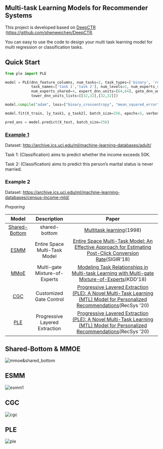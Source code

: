 

## Multi-task Learning Models for Recommender Systems

This project is developed based on [DeepCTR](https://github.com/shenweichen/DeepCTR) :https://github.com/shenweichen/DeepCTR.

You can easy to use the code to design your multi task learning model  for multi regression or classification tasks.

## Quick Start

```python
from ple import PLE 

model = PLE(dnn_feature_columns, num_tasks=2, task_types=['binary', 'regression'], 
            task_names=['task 1','task 2'], num_levels=2, num_experts_specific=8,
            num_experts_shared=4, expert_dnn_units=[64,64], gate_dnn_units=[16,16],
            tower_dnn_units_lists=[[32,32],[32,32]])

model.compile("adam", loss=["binary_crossentropy", "mean_squared_error"], metrics=['AUC','mae'])

model.fit(X_train, [y_task1, y_task2], batch_size=256, epochs=5, verbose=2)

pred_ans = model.predict(X_test, batch_size=256)


```



### [Example 1](./example/demo.ipynb)

Dataset: http://archive.ics.uci.edu/ml/machine-learning-databases/adult/

Task 1: (Classification) aims to predict whether the income exceeds 50K.

Task 2: (Classification) aims to predict this person’s marital status is never married.

### Example 2

Dataset: https://archive.ics.uci.edu/ml/machine-learning-databases/census-income-mld/

*Preparing*

|               Model               |          Description           |                            Paper                             |
| :-------------------------------: | :----------------------------: | :----------------------------------------------------------: |
| [Shared-Bottom](shared_bottom.py) |         shared-bottom          | [Multitask learning](http://reports-archive.adm.cs.cmu.edu/anon/1997/CMU-CS-97-203.pdf)(1998) |
|          [ESMM](essm.py)          | Entire Space Multi-Task Model  | [Entire Space Multi-Task Model: An Effective Approach for Estimating Post-Click Conversion Rate](https://arxiv.org/abs/1804.07931)(SIGIR'18) |
|          [MMoE](mmoe.py)          | Multi-gate Mixture-of-Experts  | [Modeling Task Relationships in Multi-task Learning with Multi-gate Mixture-of-Experts](https://dl.acm.org/doi/abs/10.1145/3219819.3220007)(KDD'18) |
|         [CGC](ple_cgc.py)         |    Customized Gate Control     | [Progressive Layered Extraction (PLE): A Novel Multi-Task Learning (MTL) Model for Personalized Recommendations](https://dl.acm.org/doi/10.1145/3383313.3412236)(RecSys '20) |
|           [PLE](ple.py)           | Progressive Layered Extraction | [Progressive Layered Extraction (PLE): A Novel Multi-Task Learning (MTL) Model for Personalized Recommendations](https://dl.acm.org/doi/10.1145/3383313.3412236)(RecSys '20) |



## Shared-Bottom & MMOE



![mmoe&shared_bottom](https://laimc.oss-cn-shanghai.aliyuncs.com/blog/20210712231532.png)





## ESMM

![esmm1](https://laimc.oss-cn-shanghai.aliyuncs.com/blog/20210712231527.png)

##  CGC

![cgc](https://laimc.oss-cn-shanghai.aliyuncs.com/blog/20210712231607.png)

## PLE

![ple](https://laimc.oss-cn-shanghai.aliyuncs.com/blog/20210712231636.png)

